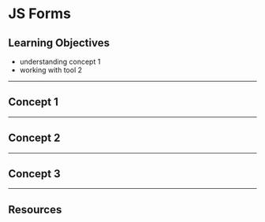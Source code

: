 # JS Forms

## Learning Objectives

- understanding concept 1
- working with tool 2

---

## Concept 1

---

## Concept 2

---

## Concept 3

---

## Resources

